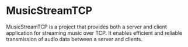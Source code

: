 # MusicStreamTCP
MusicStreamTCP is a project that provides both a server and client application for streaming music over TCP. It enables efficient and reliable transmission of audio data between a server and clients.
